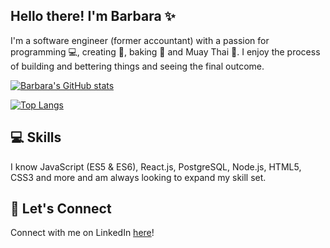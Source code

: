 ## Hello there! I'm Barbara :sparkles:

I'm a software engineer (former accountant) with a passion for programming :computer:, creating :art:, baking :cookie: and Muay Thai :boxing_glove:. I enjoy the process of building and bettering things and seeing the final outcome. 


[![Barbara's GitHub stats](https://github-readme-stats.vercel.app/api?username=barbara-liao&theme=calm&hide=stars,contribs&show_icons=true)](https://github.com/barbara-liao/github-readme-stats)

[![Top Langs](https://github-readme-stats.vercel.app/api/top-langs/?username=barbara-liao&theme=calm&layout=compact)](https://github.com/barbara-liao/github-readme-stats)


## :computer: Skills

I know JavaScript (ES5 & ES6), React.js, PostgreSQL, Node.js, HTML5, CSS3 and more and am always looking to expand my skill set.

## :love_letter: Let's Connect

Connect with me on LinkedIn [here](www.linkedin.com/in/barbara-liao)!


<!--
**barbara-liao/barbara-liao** is a ✨ _special_ ✨ repository because its `README.md` (this file) appears on your GitHub profile.

Here are some ideas to get you started:

- 🔭 I’m currently working on ...
- 🌱 I’m currently learning ...
- 👯 I’m looking to collaborate on ...
- 🤔 I’m looking for help with ...
- 💬 Ask me about ...
- 📫 How to reach me: ...
- 😄 Pronouns: ...
- ⚡ Fun fact: ...
-->

